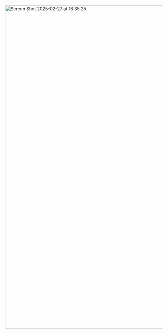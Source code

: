 <img width="1034" alt="Screen Shot 2025-02-27 at 18 35 25" src="https://github.com/user-attachments/assets/9d1415a3-2791-4664-9419-782babb8e436" />
